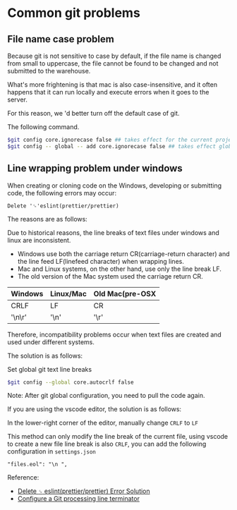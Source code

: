 # Common git problems

## File name case problem


Because git is not sensitive to case by default, if the file name is changed from small to uppercase, the file cannot be found to be changed and not submitted to the warehouse.


What's more frightening is that mac is also case-insensitive, and it often happens that it can run locally and execute errors when it goes to the server.


For this reason, we 'd better turn off the default case of git.


The following command.

```bash
$git config core.ignorecase false ## takes effect for the current project
$git config -- global -- add core.ignorecase false ## takes effect globally
```


## Line wrapping problem under windows


When creating or cloning code on the Windows, developing or submitting code, the following errors may occur:

```
Delete '␍'eslint(prettier/prettier)
```

The reasons are as follows:


Due to historical reasons, the line breaks of text files under windows and linux are inconsistent.


- Windows use both the carriage return CR(carriage-return character) and the line feed LF(linefeed character) when wrapping lines.
- Mac and Linux systems, on the other hand, use only the line break LF.
- The old version of the Mac system used the carriage return CR.




| Windows | Linux/Mac | Old Mac(pre-OSX |
| --- | --- | --- |
| CRLF | LF | CR |
| '\n\r' | '\n' | '\r' |

Therefore, incompatibility problems occur when text files are created and used under different systems.


The solution is as follows:


Set global git text line breaks
```bash
$git config --global core.autocrlf false
```
Note: After git global configuration, you need to pull the code again.

If you are using the vscode editor, the solution is as follows:


In the lower-right corner of the editor, manually change `CRLF` to `LF`

This method can only modify the line break of the current file, using vscode to create a new file line break is also `CRLF`, you can add the following configuration in `settings.json`

```
"files.eol": "\n ",
```


Reference:

- [Delete `␍` eslint(prettier/prettier) Error Solution](https://juejin.cn/post/6844904069304156168)
- [Configure a Git processing line terminator](https://docs.github.com/cn/github/getting-started-with-github/configuring-git-to-handle-line-endings)
